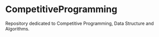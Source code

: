 # CompetitiveProgramming
Repository dedicated to Competitive Programming, Data Structure and Algorithms.

